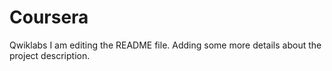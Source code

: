 # Coursera
Qwiklabs
I am editing the README file. Adding some more details about the project description.
